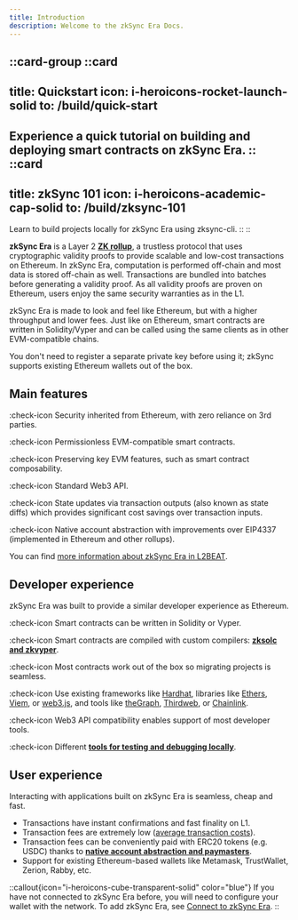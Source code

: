 ```yaml
---
title: Introduction
description: Welcome to the zkSync Era Docs.
---
```


::card-group
  ::card
  ---
  title: Quickstart
  icon: i-heroicons-rocket-launch-solid
  to: /build/quick-start
  ---
  Experience a quick tutorial on building and deploying smart contracts on zkSync Era.
  ::
  ::card
  ---
  title: zkSync 101
  icon: i-heroicons-academic-cap-solid
  to: /build/zksync-101
  ---
  Learn to build projects locally for zkSync Era using zksync-cli.
  ::
::

**zkSync Era** is a Layer 2
**[ZK rollup](/build/resources/glossary#zk-rollup)**, a trustless protocol that
uses cryptographic validity proofs to provide scalable and low-cost transactions on Ethereum.
In zkSync Era, computation is performed off-chain and most data is stored off-chain as well.
Transactions are bundled into batches before generating a validity proof.
As all validity proofs are proven on Ethereum, users enjoy the same security
warranties as in the L1.

zkSync Era is made to look and feel like Ethereum, but with a higher throughput and lower fees.
Just like on Ethereum, smart contracts are written in Solidity/Vyper and can be called using the same clients as in
other EVM-compatible chains.

You don't need to register a separate private key before using it;
zkSync supports existing Ethereum wallets out of the box.

## Main features
:check-icon Security inherited from Ethereum, with zero reliance on 3rd parties.

:check-icon Permissionless EVM-compatible smart contracts.

:check-icon Preserving key EVM features, such as smart contract composability.

:check-icon Standard Web3 API.

:check-icon State updates via transaction outputs (also known as state diffs) which provides significant cost savings
over transaction inputs.

:check-icon Native account abstraction with improvements over EIP4337 (implemented in Ethereum and other rollups).

You can find [more information about zkSync Era in L2BEAT](https://l2beat.com/scaling/projects/zksync-era#stage).

## Developer experience

zkSync Era was built to provide a similar developer experience as Ethereum.

:check-icon Smart contracts can be written in Solidity or Vyper.

:check-icon Smart contracts are compiled with custom compilers: **[zksolc and
zkvyper](/zk-stack/components/compiler/toolchain)**.

:check-icon Most contracts work out of the box so migrating projects is seamless.

:check-icon Use existing frameworks
like [Hardhat](/build/tooling/hardhat/getting-started), libraries like
[Ethers](https://docs.ethers.org/v6/), [Viem](https://viem.sh/zksync), or
[web3.js](https://web3js.readthedocs.io/en/v1.5.2/index.html), and tools like [theGraph](https://thegraph.com/),
[Thirdweb](https://thirdweb.com/zksync), or
[Chainlink](https://docs.chain.link/data-feeds/price-feeds/addresses?network=zksync&page=1).

:check-icon Web3 API compatibility enables support of most developer tools.

:check-icon Different **[tools for testing and debugging
locally](/build/test-and-debug/)**.

## User experience

Interacting with applications built on zkSync Era is seamless, cheap and fast.

- Transactions have instant confirmations and fast finality on L1.
- Transaction fees are extremely low ([average transaction costs](https://www.growthepie.xyz/fundamentals/transaction-costs)).
- Transaction fees can be conveniently paid with ERC20 tokens (e.g. USDC) thanks to
  **[native account abstraction and paymasters](/build/developer-reference/account-abstraction)**.
- Support for existing Ethereum-based wallets like Metamask, TrustWallet, Zerion, Rabby, etc.

::callout{icon="i-heroicons-cube-transparent-solid" color="blue"}
If you have not connected to zkSync Era before, you will need to
configure your wallet with the network. To add zkSync Era, see [Connect to zkSync Era](/build/connect-to-zksync).
::
